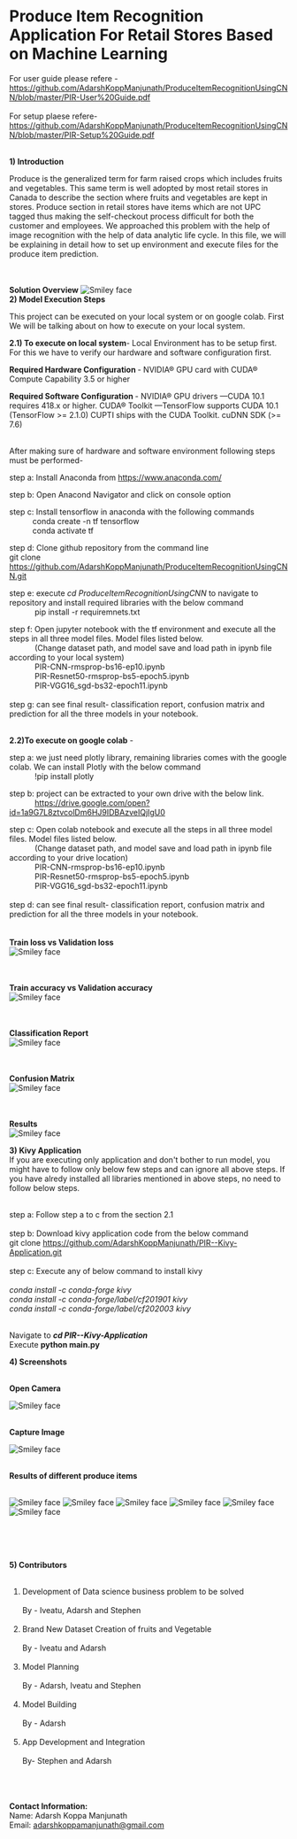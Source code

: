 # Produce Item Recognition Application For Retail Stores Based on Machine Learning	


For user guide please refere - https://github.com/AdarshKoppManjunath/ProduceItemRecognitionUsingCNN/blob/master/PIR-User%20Guide.pdf <br><br>
For setup plaese refere- https://github.com/AdarshKoppManjunath/ProduceItemRecognitionUsingCNN/blob/master/PIR-Setup%20Guide.pdf
<br><br>


<b>1) Introduction</b>
<p>
Produce is the generalized term for farm raised crops which includes fruits and vegetables. This same term is well adopted by most retail stores in Canada to describe the section where fruits and vegetables are kept in stores. Produce section in retail stores have items which are not UPC tagged thus making the self-checkout process difficult for both the customer and employees. We approached this problem with the help of image recognition with the help of data analytic life cycle. In this file, we will be explaining in detail how to set up environment and execute files for the produce item prediction. </P><br><br>
<b>Solution Overview</b>

 <img src="https://github.com/AdarshKoppManjunath/ProduceItemRecognitionUsingCNN/blob/master/PIR-Images/Solution%20Overwiew.PNG" alt="Smiley face" >
 
 <br>
<b>2) Model Execution Steps</b>
  <p>
  This project can be executed on your local system or on google colab. First We will be talking about on how to execute on your local system.</p>
  
 <b> 2.1) To execute on local system</b>-
        Local Environment has to be setup  first. For this we have to verify our hardware and software configuration first.<br>
        
 <b> Required Hardware Configuration </b> - NVIDIA® GPU card with CUDA® Compute Capability 3.5 or higher<br>
  
 <b> Required Software Configuration </b>- NVIDIA® GPU drivers —CUDA 10.1 requires 418.x or higher. CUDA® Toolkit —TensorFlow       supports CUDA 10.1 (TensorFlow >= 2.1.0) CUPTI ships with the CUDA Toolkit. cuDNN SDK (>= 7.6)<br><br>
 
 After making sure of hardware and software environment following steps must be performed-<br>
 
 step a: Install Anaconda from  https://www.anaconda.com/ <br>
 
 step b: Open Anacond Navigator and click on console option <br>
 
 step c: Install tensorflow in anaconda with the following commands <br>
 &emsp;&emsp;&emsp;conda create -n tf tensorflow<br>
 &emsp;&emsp;&emsp;conda activate tf<br>
 
 step d: Clone github repository from the command line <br> git clone https://github.com/AdarshKoppManjunath/ProduceItemRecognitionUsingCNN.git <br>
 
 step e:  execute <i>cd ProduceItemRecognitionUsingCNN</i> to navigate to repository and install required libraries with the below command<br>
 &emsp;&emsp;&emsp; pip install -r requiremnets.txt
 
 step f: Open jupyter notebook with the tf environment and execute all the steps in all three model files. Model files listed below. <br>
&emsp;&emsp;&emsp;  (Change dataset path, and  model save and load path in ipynb file according to your local system)<br>
 &emsp;&emsp;&emsp;  PIR-CNN-rmsprop-bs16-ep10.ipynb 	<br>
  &emsp;&emsp;&emsp;
 PIR-Resnet50-rmsprop-bs5-epoch5.ipynb	<br>
  &emsp;&emsp;&emsp;
 PIR-VGG16_sgd-bs32-epoch11.ipynb
 <br><br>
 step g: can see final result- classification report, confusion matrix and prediction for all the three models in your notebook.<br><br>
 
<b> 2.2)To execute on google colab</b> - <br>
 
 step a: we just need  plotly library, remaining libraries comes with the google colab. We can install Plotly with the below command <br>
&emsp;&emsp;&emsp; !pip install plotly<br>

step b: project can be extracted to your own drive with the below link. <br>
&emsp;&emsp;&emsp;
https://drive.google.com/open?id=1a9G7L8ztvcolDm6HJ9IDBAzveIQjIgU0 <br>

 step c: Open colab notebook and execute all the steps in all three model files. Model files listed below. <br>
&emsp;&emsp;&emsp;  (Change dataset path, and  model save and load path in ipynb file according to your drive location)<br>
 &emsp;&emsp;&emsp;  PIR-CNN-rmsprop-bs16-ep10.ipynb 	<br>
  &emsp;&emsp;&emsp;
 PIR-Resnet50-rmsprop-bs5-epoch5.ipynb	<br>
  &emsp;&emsp;&emsp;
 PIR-VGG16_sgd-bs32-epoch11.ipynb
 <br><br>
 step d:  can see final result- classification report, confusion matrix and prediction for all the three models in your notebook.<br><br>
 <br>
 <b>Train loss vs Validation loss </b><br>
 <img src="https://github.com/AdarshKoppManjunath/ProduceItemRecognitionUsingCNN/blob/master/PIR-Images/loss.PNG" alt="Smiley face" >

 <br><br>
 <b>Train accuracy vs Validation accuracy</b><br>
 <img src="https://github.com/AdarshKoppManjunath/ProduceItemRecognitionUsingCNN/blob/master/PIR-Images/accuracy.PNG" alt="Smiley face" >

 <br><br>
 <b>Classification Report</b><br>
 <img src="https://github.com/AdarshKoppManjunath/ProduceItemRecognitionUsingCNN/blob/master/PIR-Images/classification%20report.PNG" alt="Smiley face" >

 <br><br>
 <b>Confusion Matrix</b><br>
<img src="https://github.com/AdarshKoppManjunath/ProduceItemRecognitionUsingCNN/blob/master/PIR-Images/confusion%20matrix.PNG" alt="Smiley face" >

<br><br>
<b> Results </b><br>
<img src="https://github.com/AdarshKoppManjunath/ProduceItemRecognitionUsingCNN/blob/master/PIR-Images/FinalResults.PNG" alt="Smiley face" >

 
 <b>3) Kivy Application</b><br>
  If you are executing only application and don't bother to run model, you might have to follow only below few steps and can ignore all above steps. If you have alredy installed  all libraries mentioned in above steps, no need to follow below steps. <br><br>
  
  step a: Follow step a to c from the section 2.1<br><br>
  step b: Download kivy application code from the below command<br>
  git clone https://github.com/AdarshKoppManjunath/PIR--Kivy-Application.git<br><br>
  step c: Execute  any of below command to install kivy <br><br><i>
  conda install -c conda-forge kivy<br>
  conda install -c conda-forge/label/cf201901 kivy<br>
  conda install -c conda-forge/label/cf202003 kivy</i><br><br>
  
Navigate to <b><i>cd PIR--Kivy-Application</i></b><br>
Execute <b></i>python main.py</i></b><br>
  
 
<b>4) Screenshots</b><br><br>

<b> Open Camera </b>
  
<img src="https://github.com/AdarshKoppManjunath/ProduceItemRecognitionUsingCNN/blob/master/PIR-Screenshots/Open%20Camera.PNG" alt="Smiley face" > <br><br>
  
  
 <b> Capture Image </b>
  
<img src="https://github.com/AdarshKoppManjunath/ProduceItemRecognitionUsingCNN/blob/master/PIR-Screenshots/Capture.PNG" alt="Smiley face" ><br><br>

<b> Results of different produce items</b><br><br>
 
 <img src="https://github.com/AdarshKoppManjunath/ProduceItemRecognitionUsingCNN/blob/master/PIR-Screenshots/Apple.PNG" alt="Smiley face" >
 <img src="https://github.com/AdarshKoppManjunath/ProduceItemRecognitionUsingCNN/blob/master/PIR-Screenshots/Bannana.PNG" alt="Smiley face" >
 <img src="https://github.com/AdarshKoppManjunath/ProduceItemRecognitionUsingCNN/blob/master/PIR-Screenshots/Brocolli.PNG" alt="Smiley face" >
 <img src="https://github.com/AdarshKoppManjunath/ProduceItemRecognitionUsingCNN/blob/master/PIR-Screenshots/Pineapple.PNG" alt="Smiley face" >
 <img src="https://github.com/AdarshKoppManjunath/ProduceItemRecognitionUsingCNN/blob/master/PIR-Screenshots/redchilli.PNG" alt="Smiley face" >
 <img src="https://github.com/AdarshKoppManjunath/ProduceItemRecognitionUsingCNN/blob/master/PIR-Screenshots/CarrotPrediction.PNG" alt="Smiley face" >

<br><br><br>

<b>5) Contributors </b><br><br>
 
 1. Development of Data science business problem to be solved<br><br> 
	By - Iveatu, Adarsh and Stephen<br><br>
2. Brand New Dataset Creation of fruits and Vegetable<br><br>
	By - Iveatu and Adarsh<br><br>
3. Model Planning<br><br>
	By - Adarsh, Iveatu and Stephen<br><br>
4. Model Building<br><br>
 	By - Adarsh<br><br>
5. App Development  and Integration<br><br>
	By- Stephen and Adarsh<br><br>



<br><br>
<b>Contact Information:</b><br>
Name: Adarsh Koppa Manjunath<br>
Email: adarshkoppamanjunath@gmail.com
